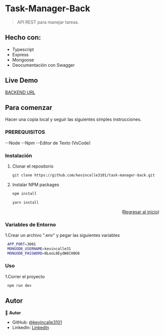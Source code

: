 ﻿<a name="readme-top"></a>

# Task-Manager-Back

> API REST para manejar tareas.

## Hecho con:
- Typescript
- Express
- Mongoose
- Deocumentación con Swagger

## Live Demo

[BACKEND URL](https://task-manager-back-production-101.up.railway.app/api-docs/)

## Para comenzar

Hacer una copia local y seguir las siguientes simples instrucciones.

### PREREQUISITOS

--Node 
--Npm 
--Editor de Texto (VsCode)

### Instalación

1. Clonar el repositorio
   ```sh
   git clone https://github.com/kevincalle3101/task-manager-back.git
   ```
2. Instalar NPM packages
   ```sh
   npm install
   ```
   ```sh
   yarn install
   ```

<p align="right">(<a href="#readme-top">Regresar al inicio</a>)</p>

### Variables de Entorno

1.Crear un archivo ".env" y pegar las siguientes variables
```sh
 APP_PORT=3001
 MONGODB_USERNAME=kevincalle31
 MONGODB_PASSWORD=NLeoL0EydW8CH0O8
```

### Uso

1.Correr el proyecto

```sh
 npm run dev
```

## Autor

👤 **Autor**

- GitHub: [@kevincalle3101](https://github.com/kevincalle3101)
- LinkedIn: [LinkedIn](https://www.linkedin.com/in/kevin-calle-mendoza-53935b273/)

